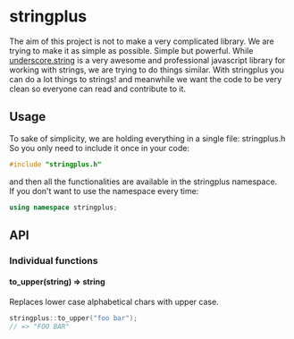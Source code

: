 # stringplus
The aim of this project is not to make a very complicated library. We are trying to make it as simple as possible. Simple but powerful. While [underscore.string][] is a very awesome and professional javascript library for working with strings, we are trying to do things similar.
With stringplus you can do a lot things to strings! and meanwhile we want the code to be very clean so everyone can read and contribute to it.

[underscore.string]: https://github.com/epeli/underscore.string "underscore.string github repository"

## Usage

To sake of simplicity, we are holding everything in a single file: stringplus.h <br />
So you only need to include it once in your code:

```C++
#include "stringplus.h"
```

and then all the functionalities are available in the stringplus namespace. <br />
If you don't want to use the namespace every time:

```C++
using namespace stringplus;
```

## API

### Individual functions

#### to_upper(string) => string
Replaces lower case alphabetical chars with upper case.

```C++
stringplus::to_upper("foo bar");
// => "FOO BAR"
```
